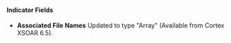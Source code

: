 
#### Indicator Fields
- **Associated File Names**
Updated to type "Array" (Available from Cortex XSOAR 6.5).